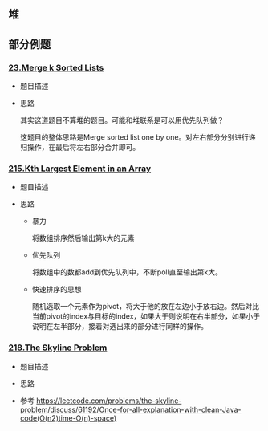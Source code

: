 ## 堆

## 部分例题

### [23.Merge k Sorted Lists](./23.merge-k-sorted-lists.java)

- 题目描述

- 思路

  其实这道题目不算堆的题目。可能和堆联系是可以用优先队列做？

  这题目的整体思路是Merge sorted list one by one。对左右部分分别进行递归操作，在最后将左右部分合并即可。

### [215.Kth Largest Element in an Array](./215.kth-largest-element-in-an-array.java) 

-  题目描述

- 思路

  - 暴力

    将数组排序然后输出第k大的元素

  - 优先队列

    将数组中的数都add到优先队列中，不断poll直至输出第k大。

  - 快速排序的思想

    随机选取一个元素作为pivot，将大于他的放在左边小于放右边。然后对比当前pivot的index与目标的index，如果大于则说明在右半部分，如果小于说明在左半部分，接着对选出来的部分进行同样的操作。

### [218.The Skyline Problem](./218.the-skyline-problem.java)

- 题目描述

- 思路

- 参考
  https://leetcode.com/problems/the-skyline-problem/discuss/61192/Once-for-all-explanation-with-clean-Java-code(O(n2)time-O(n)-space)

    


